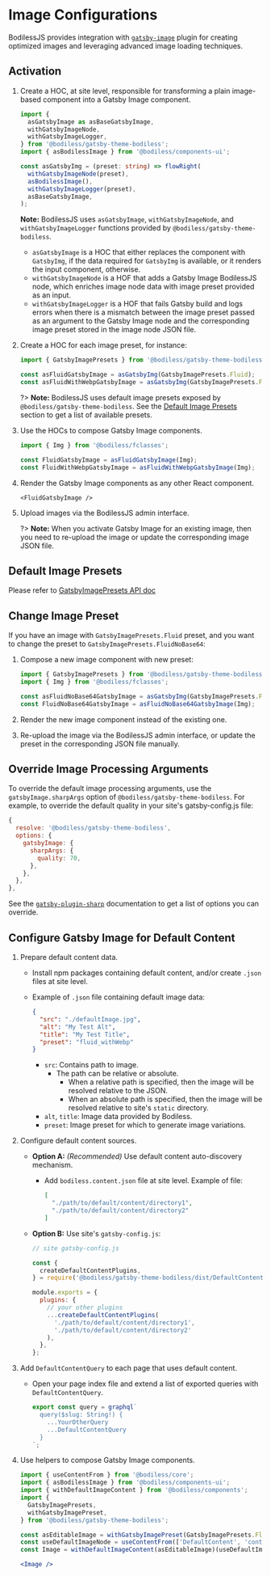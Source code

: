 # Image Configurations

BodilessJS provides integration with [`gatsby-image`](https://www.gatsbyjs.com/plugins/gatsby-image/
':target=_blank') plugin for creating optimized images and leveraging advanced image loading
techniques.

## Activation

01. Create a HOC, at site level, responsible for transforming a plain image-based component into a
    Gatsby Image component.

    ```ts
    import {
      asGatsbyImage as asBaseGatsbyImage,
      withGatsbyImageNode,
      withGatsbyImageLogger,
    } from '@bodiless/gatsby-theme-bodiless';
    import { asBodilessImage } from '@bodiless/components-ui';

    const asGatsbyImg = (preset: string) => flowRight(
      withGatsbyImageNode(preset),
      asBodilessImage(),
      withGatsbyImageLogger(preset),
      asBaseGatsbyImage,
    );
    ```

    <!-- Inlining HTML to add multi-line info block with unordered list. -->
    <div class="warn">
      <strong>Note:</strong> BodilessJS uses <code>asGatsbyImage</code>,
      <code>withGatsbyImageNode</code>, and <code>withGatsbyImageLogger</code> functions provided by
      <code>@bodiless/gatsby-theme-bodiless</code>.

      - `asGatsbyImage` is a HOC that either replaces the component with `GatsbyImg`, if the data
        required for `GatsbyImg` is available, or it renders the input component, otherwise.
      - `withGatsbyImageNode` is a HOF that adds a Gatsby Image BodilessJS node, which enriches
        image node data with image preset provided as an input.
      - `withGatsbyImageLogger` is a HOF that fails Gatsby build and logs errors when there is a
        mismatch between the image preset passed as an argument to the Gatsby Image node and the
        corresponding image preset stored in the image node JSON file.

    </div>

01. Create a HOC for each image preset, for instance:

    ```ts
    import { GatsbyImagePresets } from '@bodiless/gatsby-theme-bodiless';

    const asFluidGatsbyImage = asGatsbyImg(GatsbyImagePresets.Fluid);
    const asFluidWithWebpGatsbyImage = asGatsbyImg(GatsbyImagePresets.FluidWithWebp);
    ```

    ?> **Note:** BodilessJS uses default image presets exposed by `@bodiless/gatsby-theme-bodiless`.
    See the [Default Image Presets](#default-image-presets) section to get a list of available
    presets.

01. Use the HOCs to compose Gatsby Image components.

    ```ts
    import { Img } from '@bodiless/fclasses';

    const FluidGatsbyImage = asFluidGatsbyImage(Img);
    const FluidWithWebpGatsbyImage = asFluidWithWebpGatsbyImage(Img);
    ```

01. Render the Gatsby Image components as any other React component.

    ```tsx
    <FluidGatsbyImage />
    ```

01. Upload images via the BodilessJS admin interface.

    ?> **Note:** When you activate Gatsby Image for an existing image, then you need to re-upload
    the image or update the corresponding image JSON file.

## Default Image Presets

Please refer to [GatsbyImagePresets API doc](../../../Development/API/@bodiless/gatsby-theme-bodiless/enums/GatsbyImagePresets)

## Change Image Preset

If you have an image with `GatsbyImagePresets.Fluid` preset, and you want to change the preset to
`GatsbyImagePresets.FluidNoBase64`:

01. Compose a new image component with new preset:

    ```ts
    import { GatsbyImagePresets } from '@bodiless/gatsby-theme-bodiless';
    import { Img } from '@bodiless/fclasses';

    const asFluidNoBase64GatsbyImage = asGatsbyImg(GatsbyImagePresets.FluidNoBase64);
    const FluidNoBase64GatsbyImage = asFluidNoBase64GatsbyImage(Img);
    ```

01. Render the new image component instead of the existing one.

01. Re-upload the image via the BodilessJS admin interface, or update the preset in the
    corresponding JSON file manually.

## Override Image Processing Arguments

To override the default image processing arguments, use the
`gatsbyImage.sharpArgs` option of `@bodiless/gatsby-theme-bodiless`. For
example, to override the default quality in your site's gatsby-config.js file:

```js
{
  resolve: '@bodiless/gatsby-theme-bodiless',
  options: {
    gatsbyImage: {
      sharpArgs: {
        quality: 70,
      },
    },
  },
},
```

See the [`gatsby-plugin-sharp`](https://www.gatsbyjs.com/plugins/gatsby-plugin-sharp/
':target=_blank') documentation to get a list of options you can override.

## Configure Gatsby Image for Default Content

01. Prepare default content data.
    - Install npm packages containing default content, and/or create `.json` files at site level.
    - Example of `.json` file containing default image data:

      ```json
      {
        "src": "./defaultImage.jpg",
        "alt": "My Test Alt",
        "title": "My Test Title",
        "preset": "fluid_withWebp"
      }
      ```

      - `src`: Contains path to image.
        - The path can be relative or absolute.
          - When a relative path is specified, then the image will be resolved relative to the JSON.
          - When an absolute path is specified, then the image will be resolved relative to site's
            `static` directory.
      - `alt`, `title`: Image data provided by Bodiless.
      - `preset`: Image preset for which to generate image variations.

01. Configure default content sources.
    - **Option A:** _(Recommended)_ Use default content auto-discovery mechanism.
      - Add `bodiless.content.json` file at site level. Example of file:

        ```json
        [
          "./path/to/default/content/directory1",
          "./path/to/default/content/directory2"
        ]
        ```

    - **Option B:** Use site's `gatsby-config.js`:

      ```js
      // site gatsby-config.js

      const {
        createDefaultContentPlugins,
      } = require('@bodiless/gatsby-theme-bodiless/dist/DefaultContent');

      module.exports = {
        plugins: {
          // your other plugins
          ...createDefaultContentPlugins(
            './path/to/default/content/directory1',
            './path/to/default/content/directory2'
          ),
        },
      };
      ```

01. Add `DefaultContentQuery` to each page that uses default content.
    - Open your page index file and extend a list of exported queries with `DefaultContentQuery`.

      ```js
      export const query = graphql`
        query($slug: String!) {
          ...YourOtherQuery
          ...DefaultContentQuery
        }
      `;
      ```

01. Use helpers to compose Gatsby Image components.

    ```jsx
    import { useContentFrom } from '@bodiless/core';
    import { asBodilessImage } from '@bodiless/components-ui';
    import { withDefaultImageContent } from '@bodiless/components';
    import {
      GatsbyImagePresets,
      withGatsbyImagePreset,
    } from '@bodiless/gatsby-theme-bodiless';

    const asEditableImage = withGatsbyImagePreset(GatsbyImagePresets.FluidWithWebp)(asBodilessImage);
    const useDefaultImageNode = useContentFrom(['DefaultContent', 'contentful1']);
    const Image = withDefaultImageContent(asEditableImage)(useDefaultImageNode)('image')('img');

    <Image />
    ```

